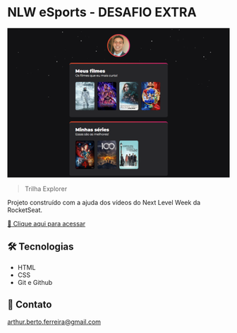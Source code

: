 # NLW eSports - DESAFIO EXTRA

![preview](.github/preview.png)

>Trilha Explorer

Projeto construído com a ajuda dos vídeos do Next Level Week da RocketSeat.

[🔗 Clique aqui para acessar](https://arthurberto.github.io/nlw.project-extra/)

## 🛠 Tecnologias

- HTML
- CSS
- Git e Github

## 📧 Contato
arthur.berto.ferreira@gmail.com